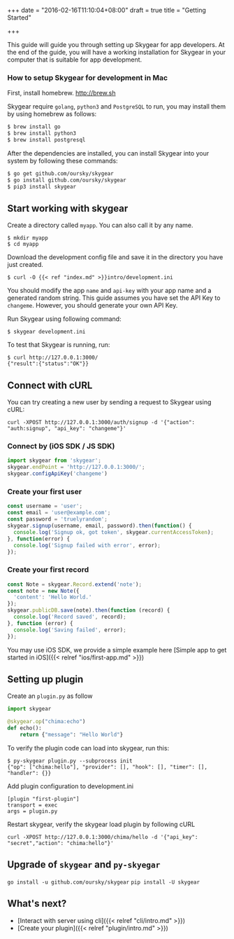 +++
date = "2016-02-16T11:10:04+08:00"
draft = true
title = "Getting Started"

+++

This guide will guide you through setting up Skygear for app developers.
At the end of the guide, you will have a working installation for Skygear
in your computer that is suitable for app development.

### How to setup Skygear for development in Mac

First, install homebrew. http://brew.sh

Skygear require `golang`, `python3` and `PostgreSQL` to run, you may install
them by using homebrew as follows:

``` bash
$ brew install go
$ brew install python3
$ brew install postgresql
```

After the dependencies are installed, you can install Skygear into your system
by following these commands:

``` bash
$ go get github.com/oursky/skygear
$ go install github.com/oursky/skygear
$ pip3 install skygear
```

## Start working with skygear

Create a directory called `myapp`. You can also call it by
any name.

```
$ mkdir myapp
$ cd myapp
```

Download the development config file and save it in the directory you have
just created.

```
$ curl -O {{< ref "index.md" >}}intro/development.ini
```

You should modify the app `name` and `api-key` with your app name
and a generated random string. This guide assumes you have set the API Key
to `changeme`. However, you should generate your own API Key.

Run Skygear using following command:

```
$ skygear development.ini
```

To test that Skygear is running, run:

```
$ curl http://127.0.0.1:3000/
{"result":{"status":"OK"}}
```

## Connect with cURL

You can try creating a new user by sending a request to Skygear using cURL:

```
curl -XPOST http://127.0.0.1:3000/auth/signup -d '{"action": "auth:signup", "api_key": "changeme"}'
```

### Connect by (iOS SDK / JS SDK)

``` javascript
import skygear from 'skygear';
skygear.endPoint = 'http://127.0.0.1:3000/';
skygear.configApiKey('changeme')
```

### Create your first user

``` javascript
const username = 'user';
const email = 'user@example.com';
const password = 'truelyrandom';
skygear.signup(username, email, password).then(function() {
  console.log('Signup ok, got token', skygear.currentAccessToken);
}, function(error) {
  console.log('Signup failed with error', error);
});
```

### Create your first record

``` javascript
const Note = skygear.Record.extend('note');
const note = new Note({
  'content': 'Hello World.'
});
skygear.publicDB.save(note).then(function (record) {
  console.log('Record saved', record);
}, function (error) {
  console.log('Saving failed', error);
});
```

You may use iOS SDK, we provide a simple example here [Simple app to get started in iOS]({{< relref "ios/first-app.md" >}})

## Setting up plugin

Create an `plugin.py` as follow

```python
import skygear

@skygear.op("chima:echo")
def echo():
    return {"message": "Hello World"}
```

To verify the plugin code can load into skygear, run this:

```shell
$ py-skygear plugin.py --subprocess init
{"op": ["chima:hello"], "provider": [], "hook": [], "timer": [], "handler": {}}
```

Add plugin configuration to development.ini

```
[plugin "first-plugin"]
transport = exec
args = plugin.py
```

Restart skygear, verify the skygear load plugin by following cURL

```
curl -XPOST http://127.0.0.1:3000/chima/hello -d '{"api_key": "secret","action": "chima:hello"}'
```

## Upgrade of `skygear` and `py-skyegar`

`go install -u github.com/oursky/skygear`
`pip install -U skygear`

## What's next?

- [Interact with server using cli]({{< relref "cli/intro.md" >}})
- [Create your plugin]({{< relref "plugin/intro.md" >}})
